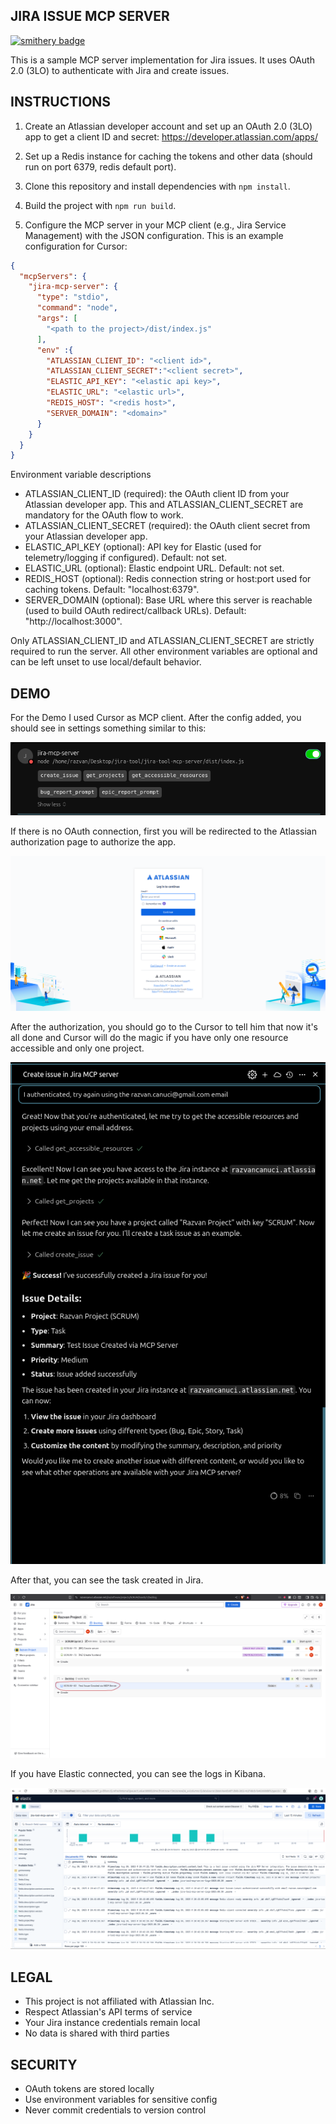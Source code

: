## JIRA ISSUE MCP SERVER

[![smithery badge](https://smithery.ai/badge/@razvancanuci/jira-issue-mcp-server)](https://smithery.ai/server/@razvancanuci/jira-issue-mcp-server)

This is a sample MCP server implementation for Jira issues. It uses OAuth 2.0 (3LO) to authenticate with Jira and create issues.

## INSTRUCTIONS

1. Create an Atlassian developer account and set up an OAuth 2.0 (3LO) app to get a client ID and secret: https://developer.atlassian.com/apps/

2. Set up a Redis instance for caching the tokens and other data (should run on port 6379, redis default port).

3. Clone this repository and install dependencies with `npm install`.

4. Build the project with `npm run build`.

5. Configure the MCP server in your MCP client (e.g., Jira Service Management) with the JSON configuration. This is an example configuration for Cursor:

```json
{
  "mcpServers": {
    "jira-mcp-server": {
      "type": "stdio",
      "command": "node",
      "args": [
        "<path to the project>/dist/index.js"
      ],
      "env" :{
        "ATLASSIAN_CLIENT_ID": "<client id>",
        "ATLASSIAN_CLIENT_SECRET":"<client secret>",
        "ELASTIC_API_KEY": "<elastic api key>",
        "ELASTIC_URL": "<elastic url>",
        "REDIS_HOST": "<redis host>",
        "SERVER_DOMAIN": "<domain>"
      }
    }
  }
}
```

Environment variable descriptions

- ATLASSIAN_CLIENT_ID (required): the OAuth client ID from your Atlassian developer app. This and ATLASSIAN_CLIENT_SECRET are mandatory for the OAuth flow to work.
- ATLASSIAN_CLIENT_SECRET (required): the OAuth client secret from your Atlassian developer app.
- ELASTIC_API_KEY (optional): API key for Elastic (used for telemetry/logging if configured). Default: not set.
- ELASTIC_URL (optional): Elastic endpoint URL. Default: not set.
- REDIS_HOST (optional): Redis connection string or host:port used for caching tokens. Default: "localhost:6379".
- SERVER_DOMAIN (optional): Base URL where this server is reachable (used to build OAuth redirect/callback URLs). Default: "http://localhost:3000".

Only ATLASSIAN_CLIENT_ID and ATLASSIAN_CLIENT_SECRET are strictly required to run the server. All other environment variables are optional and can be left unset to use local/default behavior.

## DEMO
For the Demo I used Cursor as MCP client.
After the config added, you should see in settings something similar to this:

![Cursor Config](./assets/jira-mcp-server-config.png)

If there is no OAuth connection, first you will be redirected to the Atlassian authorization page to authorize the app.

![Atlassian Auth](./assets/atlassian-auth.png)

After the authorization, you should go to the Cursor to tell him that now it's all done and Cursor will do the magic if you have only one resource accessible and only one project.

![Cursor Chat Done](./assets/cursor-chat.png)

After that, you can see the task created in Jira.

![Task Created](./assets/task-created.png)


If you have Elastic connected, you can see the logs in Kibana.

![Kibana Logs](./assets/elastic-logs.png)
## LEGAL

- This project is not affiliated with Atlassian Inc.
- Respect Atlassian's API terms of service
- Your Jira instance credentials remain local
- No data is shared with third parties

## SECURITY

- OAuth tokens are stored locally
- Use environment variables for sensitive config
- Never commit credentials to version control